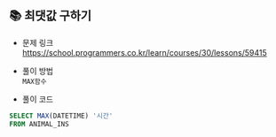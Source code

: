 ## 📚 최댓값 구하기
- 문제 링크
  <br />https://school.programmers.co.kr/learn/courses/30/lessons/59415

- 풀이 방법
  <br /> `MAX함수` 
  
- 풀이 코드
```sql
SELECT MAX(DATETIME) '시간'
FROM ANIMAL_INS
``` 

